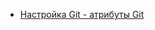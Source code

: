 * [Настройка Git - атрибуты Git](/articles/%D0%9D%D0%B0%D1%81%D1%82%D1%80%D0%BE%D0%B9%D0%BA%D0%B0%20Git%20-%20%D0%B0%D1%82%D1%80%D0%B8%D0%B1%D1%83%D1%82%D1%8B%20Git.md)
